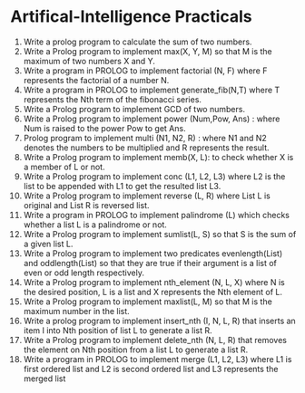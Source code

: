 # Artifical-Intelligence Practicals

1. Write a prolog program to calculate the sum of two numbers.
2. Write a Prolog program to implement max(X, Y, M) so that M is the maximum of two numbers X and Y.
3. Write a program in PROLOG to implement factorial (N, F) where F represents the factorial of a number N.
4. Write a program in PROLOG to implement generate_fib(N,T) where T represents the Nth term of the fibonacci series.
5. Write a Prolog program to implement GCD of two numbers.
6. Write a Prolog program to implement power (Num,Pow, Ans) : where Num is raised to the power Pow to get Ans.
7. Prolog program to implement multi (N1, N2, R) : where N1 and N2 denotes the numbers to be multiplied and R represents the result.
8. Write a Prolog program to implement memb(X, L): to check whether X is a member of L or not.
9. Write a Prolog program to implement conc (L1, L2, L3) where L2 is the list to be appended with L1 to get the resulted list L3.
10. Write a Prolog program to implement reverse (L, R) where List L is original and List R is reversed list.
11. Write a program in PROLOG to implement palindrome (L) which checks whether a list L is a palindrome or not.
12. Write a Prolog program to implement sumlist(L, S) so that S is the sum of a given list L.
13. Write a Prolog program to implement two predicates evenlength(List) and oddlength(List) so that they are true if their argument is a list of even or odd length respectively.
14. Write a Prolog program to implement nth_element (N, L, X) where N is the desired position, L is a list and X represents the Nth element of L.
15. Write a Prolog program to implement maxlist(L, M) so that M is the maximum number in the list.
16. Write a prolog program to implement insert_nth (I, N, L, R) that inserts an item I into Nth position of list L to generate a list R.
17. Write a Prolog program to implement delete_nth (N, L, R) that removes the element on Nth position from a list L to generate a list R.
18. Write a program in PROLOG to implement merge (L1, L2, L3) where L1 is first ordered list and L2 is second ordered list and L3 represents the merged list
  
